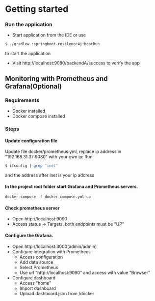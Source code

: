 # Getting started

### Run the application

- Start application from the IDE or use

```bash
$ ./gradlew :springboot-resilence4j:bootRun
```

to start the application

- Visit http://localhost:9080/backendA/success to verify the app

## Monitoring with Prometheus and Grafana(Optional)

### Requirements

- Docker installed
- Docker compose installed

### Steps

#### Update configuration file
Update file docker/prometheus.yml, replace ip address in "192.168.31.37:9080" with your own ip:
Run
```bash
$ ifconfig | grep "inet" 
```
and the address after inet is your ip address

#### In the project root folder start Grafana and Prometheus servers.
```bash
docker-compose -f docker-compose.yml up
```

#### Check prometheus server

- Open http://localhost:9090
- Access status -> Targets, both endpoints must be "UP"

#### Configure the Grafana.
     
- Open http://localhost:3000(admin/admin)
- Configure integration with Prometheus
    - Access configuration
    - Add data source
    - Select Prometheus
    - Use url "http://localhost:9090" and access with value "Browser"
- Configure dashboard
    - Access "home"
    - Import dashboard
    - Upload dashboard.json from /docker
